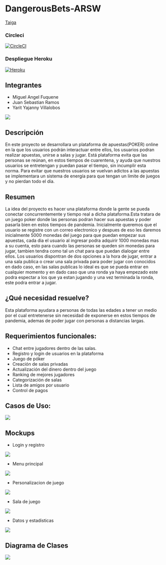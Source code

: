 # DangerousBets-ARSW

[Taiga](https://tree.taiga.io/project/julitom1-dangerousbets-1/backlog)

### Circleci
[![CircleCI](https://circleci.com/gh/jsr25/Taller2Arep.svg?style=svg)](https://app.circleci.com/pipelines/github/MiguelFuquene1024/DangerousBets-ARSW)

### Despliegue Heroku
[![Heroku](https://www.herokucdn.com/deploy/button.png)](https://blooming-cliffs-42779.herokuapp.com/)

 ## Integrantes
  * Miguel Angel Fuquene
  * Juan Sebastian Ramos
  * Yarit Yajanny Villalobos


![](img/poker.jpg)
 
 ## Descripción
 
 En este proyecto se desarrollara un plataforma de apuestas(POKER) online en la que los usuarios podrán interactuar entre ellos, los usuarios podran realizar apuestas, unirse a salas y jugar. Está plataforma evita que las personas se reúnan, en estos tiempos de cuarentena, y ayuda que nuestros usuarios se entretengan y puedan pasar el tiempo, sin incumplir esta norma. Para evitar que nuestros usuarios se vuelvan adictos a las apuestas se implementara un sistema de energía para que tengan un limite de juegos y no pierdan todo el día.
 
## Resumen

La idea del proyecto es hacer una plataforma donde la gente se pueda conectar concurrentemente y tiempo real a dicha plataforma.Esta tratara de un juego poker donde las personas podran hacer sus apuestas y poder pasarla bien en estos tiempos de pandemia. Inicialmente queremos que el usuario se registre con un correo electronico y despues de eso les daremos inicialmente 5000 monedas del juego para que puedan empezar sus apuestas, cada dia el usuario al ingresar podra adquirir 1000 monedas mas a su cuenta, esto para cuando las personas se queden sin monedas para jugar, tambien tendra como tal un chat para que puedan dialogar entre ellos. Los usuarios dispontran de dos opciones a la hora de jugar, entrar a una sala publica o crear una sala privada para poder jugar con conocidos en dado caso, en las salas publicas lo ideal es que se pueda entrar en cualquier momento y en dado caso que una ronda ya haya empezado este podra espectar a los que ya estan jugando y una vez terminada la ronda, este podra entrar a jugar.

## ¿Qué necesidad resuelve?
Esta plataforma ayudara a personas de todas las edades a tener un medio por el cual entretenerse sin necesidad de exponerse en estos tiempos de pandemia, ademas de poder jugar con personas a distancias largas.


## Requerimientos funcionales:
 -	Chat entre jugadores dentro de las salas.
 -	Registro y login de usuarios en la plataforma
 -	Juego de póker
 -	Creación de salas privadas
 -	Actualización del dinero dentro del juego
 -	Ranking de mejores jugadores
 -	Categorización de salas
 -	Lista de amigos por usuario
 -	Control de pagos

 ## Casos de Uso:
 
 ![](img/Diagrama%20Casos%20de%20uso.PNG)
 
## Mockups


- Login y registro


![](img/Mockups/Mockup1.png)


- Menu principal


![](img/Mockups/Mockup2.png)


- Personalizacion de juego


![](img/Mockups/Mockup5.png)


- Sala de juego


![](img/Mockups/Mockup3.png)


- Datos y estadisticas


![](img/Mockups/Mockup4.png)






## Diagrama de Clases
![](img/DiagramaClases.PNG)




 
